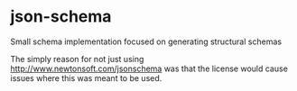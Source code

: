 # json-schema
Small schema implementation focused on generating structural schemas

The simply reason for not just using http://www.newtonsoft.com/jsonschema was that the license would cause issues where this was meant to be used.
